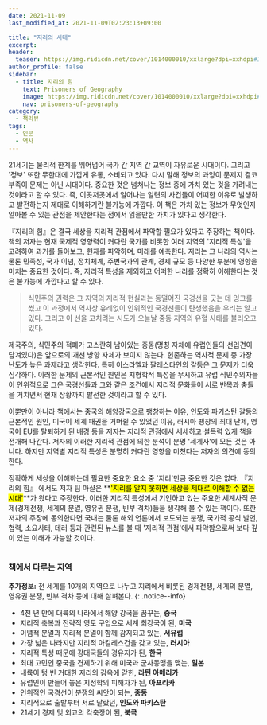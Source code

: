 ```yaml
---
date: 2021-11-09
last_modified_at: 2021-11-09T02:23:13+09:00

title: "지리의 시대"
excerpt:
header:
  teaser: https://img.ridicdn.net/cover/1014000010/xxlarge?dpi=xxhdpi#1
author_profile: false
sidebar:
  - title: 지리의 힘
    text: Prisoners of Geography
    image: https://img.ridicdn.net/cover/1014000010/xxlarge?dpi=xxhdpi#1
    nav: prisoners-of-geography
category:
  - 책리뷰
tags:
  - 인문
  - 역사
---
```

21세기는 물리적 한계를 뛰어넘어 국가 간 지역 간 교역이 자유로운 시대이다. 그리고 '정보' 또한 무한대에 가깝게 유통, 소비되고 있다. 다시 말해 정보의 과잉이 문제지 결코 부족이 문제는 아닌 시대이다. 중요한 것은 넘쳐나는 정보 중에 가치 있는 것을 가려내는 것이라고 할 수 있다. 즉, 이곳저곳에서 일어나는 일련의 사건들이 어떠한 이유로 발생하고 발전하는지 제대로 이해하기란 불가능에 가깝다. 이 책은 가치 있는 정보가 무엇인지 알아볼 수 있는 관점을 제안한다는 점에서 읽을만한 가치가 있다고 생각한다. 

『지리의 힘』은 결국 세상을 지리적 관점에서 파악할 필요가 있다고 주장하는 책이다. 책의 저자는 현재 국제적 영향력이 커다란 국가를 비롯한 여러 지역의 '지리적 특성'을 고려하여 과거를 돌아보고, 현재를 파악하며, 미래를 예측한다. 지리는 그 나라의 역사는 물론 민족성, 국가 이념, 정치체계, 주변국과의 관계, 경제 규모 등 다양한 부분에 영향을 미치는 중요한 것이다. 즉, 지리적 특성을 제외하고 어떠한 나라를 정확히 이해한다는 것은 불가능에 가깝다고 할 수 있다. 

> 식민주의 권력은 그 지역의 지리적 현실과는 동떨어진 국경선을 긋는 데 잉크를 썼고 이 과정에서 역사상 유례없이 인위적인 국경선들이 탄생했음을 우리는 알고 있다. 그리고 이 선을 고치려는 시도가 오늘날 중동 지역의 유혈 사태를 불러오고 있다. 

제국주의, 식민주의 적폐가 고스란히 남아있는 중동(명칭 자체에 유럽인들의 선입견이 담겨있다)은 앞으로의 개선 방향 자체가 보이지 않는다. 현존하는 역사적 문제 중 가장 난도가 높은 과제라고 생각한다. 특히 이스라엘과 팔레스타인의 갈등은 그 문제가 더욱 심각하다. 이러한 문제의 근본적인 원인은 지형학적 특성을 무시하고 유럽 식민주의자들이 인위적으로 그은 국경선들과 그와 같은 조건에서 지리적 문화들이 서로 반목과 충돌을 거치면서 현재 상황까지 발전한 것이라고 할 수 있다. 

이뿐만이 아니라 책에서는 중국의 해양강국으로 팽창하는 이유, 인도와 파키스탄 갈등의 근본적인 원인, 미국이 세계 패권을 거머쥘 수 있었던 이유, 러시아 팽창의 최대 난제, 영국이 EU를 탈퇴하게 된 배경 등을 저자는 지리적 관점에서 세세하고 설득력 있게 책을 전개해 나간다. 저자의 이러한 지리적 관점에 의한 분석이 분명 '세계사'에 모든 것은 아니다. 하지만 지역별 지리적 특성은 분명히 커다란 영향을 미쳤다는 저자의 의견에 동의한다. 

정확하게 세상을 이해하는데 필요한 중요한 요소 중 '지리'만큼 중요한 것은 없다. 『지리의 힘』 에서도 저자 팀 마샬은 **<mark>'지리를 알지 못하면 세상을 제대로 이해할 수 없는 시대'</mark>**가 왔다고 주장한다. 이러한 지리적 특성에서 기인하고 있는 주요한 세계사적 문제(경제전쟁, 세계의 분열, 영유권 분쟁, 빈부 격차)들을 생각해 볼 수 있는 책이다. 또한 저자의 주장에 동의한다면 국내는 물론 해외 언론에서 보도되는 분쟁, 국가적 공식 발언, 협력, 소요사태, 테러 등과 관련된 뉴스를 볼 때 '지리적 관점'에서 파악함으로써 보다 깊이 있는 이해가 가능할 것이다. 

<img src="https://images.unsplash.com/photo-1502920514313-52581002a659?ixlib=rb-1.2.1&ixid=MnwxMjA3fDB8MHxwaG90by1wYWdlfHx8fGVufDB8fHx8&auto=format&fit=crop&w=2934&q=80" class="align-center" alt="">

### 책에서 다루는 지역

**추가정보:** 전 세계를 10개의 지역으로 나누고 지리에서 비롯된 경제전쟁, 세계의 분열, 영유권 분쟁, 빈부 격차 등에 대해 살펴본다.
{: .notice--info}

- 4천 년 만에 대륙의 나라에서 해양 강국을 꿈꾸는, **중국**
- 지리적 축복과 전략적 영토 구입으로 세계 최강국이 된, **미국**
- 이념적 분열과 지리적 분열이 함께 감지되고 있는, **서유럽**
- 가장 넓은 나라지만 지리적 아킬레스건을 갖고 있는, **러시아**
- 지리적 특성 때문에 강대국들의 경유지가 된, **한국**
- 최대 고민인 중국을 견제하기 위해 미국과 군사동맹을 맺는, **일본**
- 내륙이 텅 빈 거대한 지리의 감옥에 갇힌, **라틴 아메리카**
- 유럽인이 만들어 놓은 지정학의 피해자가 된, **아프리카**
- 인위적인 국경선이 분쟁의 씨앗이 되는, **중동**
- 지리적으로 출발부터 서로 달랐던, **인도와 파키스탄**
- 21세기 경제 및 외교의 각축장이 된, **북극** 